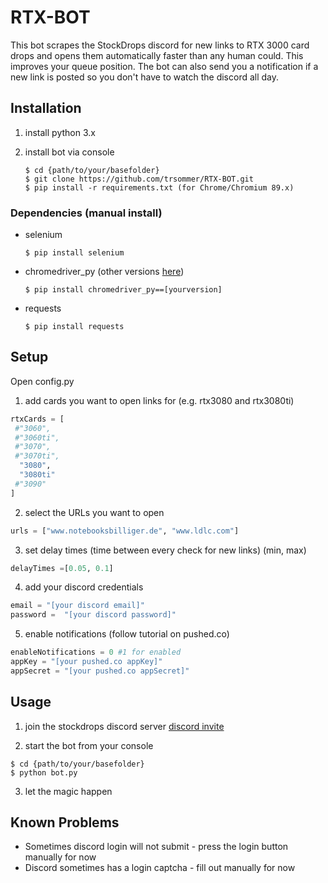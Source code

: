 # RTX-BOT

This bot scrapes the StockDrops discord for new links to RTX 3000 card drops and opens them automatically faster than any human could. This improves your queue position. The bot can also send you a notification if a new link is posted so you don't have to watch the discord all day.

## Installation

1.  install python 3.x

2. install bot via console

   ```shell
   $ cd {path/to/your/basefolder} 
   $ git clone https://github.com/trsommer/RTX-BOT.git
   $ pip install -r requirements.txt (for Chrome/Chromium 89.x)
   ```



### Dependencies (manual install)

- selenium

  ```shell
  $ pip install selenium
  ```

- chromedriver_py (other versions [here](https://pypi.org/project/chromedriver-py/#history)) 

  ```shell
  $ pip install chromedriver_py==[yourversion]
  ```

- requests

  ```shell
  $ pip install requests
  ```



## Setup

Open config.py

1.  add cards you want to open links for (e.g. rtx3080 and rtx3080ti)

   ```python
   rtxCards = [
    #"3060",
    #"3060ti",
    #"3070",
    #"3070ti",
     "3080",
     "3080ti"
    #"3090"
   ]
   ```

2.  select the URLs you want to open

   ```python
   urls = ["www.notebooksbilliger.de", "www.ldlc.com"]
   ```

3.  set delay times (time between every check for new links) (min, max)

   ```python
   delayTimes =[0.05, 0.1]
   ```

4.  add your discord credentials

   ```python
   email = "[your discord email]"
   password =  "[your discord password]"
   ```

5.  enable notifications (follow tutorial on pushed.co)

   ```python
   enableNotifications = 0 #1 for enabled
   appKey = "[your pushed.co appKey]"
   appSecret = "[your pushed.co appSecret]"
   ```



## Usage

1.  join the stockdrops discord server
   [discord invite](https://discord.com/invite/stockdrops)

2.  start the bot from your console

   ```shell
   $ cd {path/to/your/basefolder} 
   $ python bot.py
   ```

3. let the magic happen



## Known Problems

- Sometimes discord login will not submit - press the login button manually for now
- Discord sometimes has a login captcha - fill out manually for now

